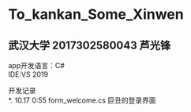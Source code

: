 # To_kankan_Some_Xinwen  
## 武汉大学 2017302580043 芦光锋  

app开发语言：C#  
IDE:VS 2019  
  
开发记录  
*. 10.17 0:55 form_welcome.cs 巨丑的登录界面  

